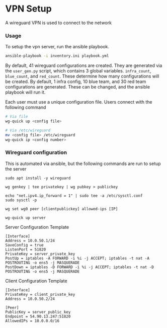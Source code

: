 # VPN Setup

A wireguard VPN is used to connect to the network

### Usage

To setup the vpn server, run the ansible playbook.

```sh
ansible-playbook -i inventory.ini playbook.yml
```

By default, 41 wireguard configurations are created. They are generated via the `user_gen.py` script, which contains 3 global variables. `infra_count`, `blue_count`, and `red_count`. These determine how many configurations will be created. By default, 1 infra config, 10 blue team, and 30 red team configurations are generated. These can be changed, and the ansible playbook will run it.

Each user must use a unique configuration file. Users connect with the following command

```sh
# Via file
wg-quick up <config file>

# Via /etc/wireguard
mv <config file> /etc/wireguard
wg-quick ip <config number>
```

### Wireguard configuration

This is automated via ansible, but the following commands are run to setup the server

```shell
sudo apt install -y wireguard

wg genkey | tee privatekey | wg pubkey > publickey

echo "net.ipv4.ip_forward = 1" | sudo tee -a /etc/sysctl.conf
sudo sysctl -p

wg set wg0 peer [clientpublickey] allowed-ips [IP]

wg-quick up server
```

Server Configuration Template

```
[Interface]
Address = 10.0.50.1/24
SaveConfig = true
ListenPort = 51820
PrivateKey = server_private_key
PostUp = iptables -A FORWARD -i %i -j ACCEPT; iptables -t nat -A POSTROUTING -o ens5 -j MASQUERADE
PostDown = iptables -D FORWARD -i %i -j ACCEPT; iptables -t nat -D POSTROUTING -o ens5 -j MASQUERADE
```

Client Configuration Template

```
[Interface]
PrivateKey = client_private_key
Address = 10.0.50.2/24

[Peer]
PublicKey = server_public_key
Endpoint = 54.90.13.247:51820
AllowedIPs = 10.0.0.0/16
```
